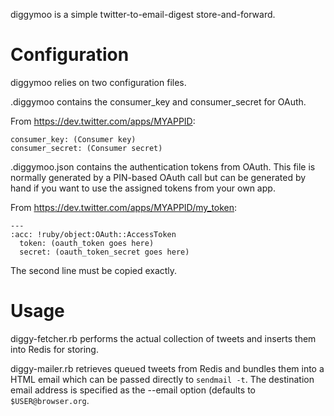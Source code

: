 diggymoo is a simple twitter-to-email-digest store-and-forward.

Configuration
=============
diggymoo relies on two configuration files.

.diggymoo contains the consumer_key and consumer_secret for OAuth. 

From https://dev.twitter.com/apps/MYAPPID:

    consumer_key: (Consumer key)
    consumer_secret: (Consumer secret)

.diggymoo.json contains the authentication tokens from OAuth. This file is
normally generated by a PIN-based OAuth call but can be generated by hand if
you want to use the assigned tokens from your own app. 

From https://dev.twitter.com/apps/MYAPPID/my_token:

    ---
    :acc: !ruby/object:OAuth::AccessToken
      token: (oauth_token goes here)
      secret: (oauth_token_secret goes here)

The second line must be copied exactly.

Usage
=====
diggy-fetcher.rb performs the actual collection of tweets and inserts them
into Redis for storing.

diggy-mailer.rb retrieves queued tweets from Redis and bundles them into
a HTML email which can be passed directly to `sendmail -t`. The destination
email address is specified as the --email option (defaults to `$USER@browser.org`.
